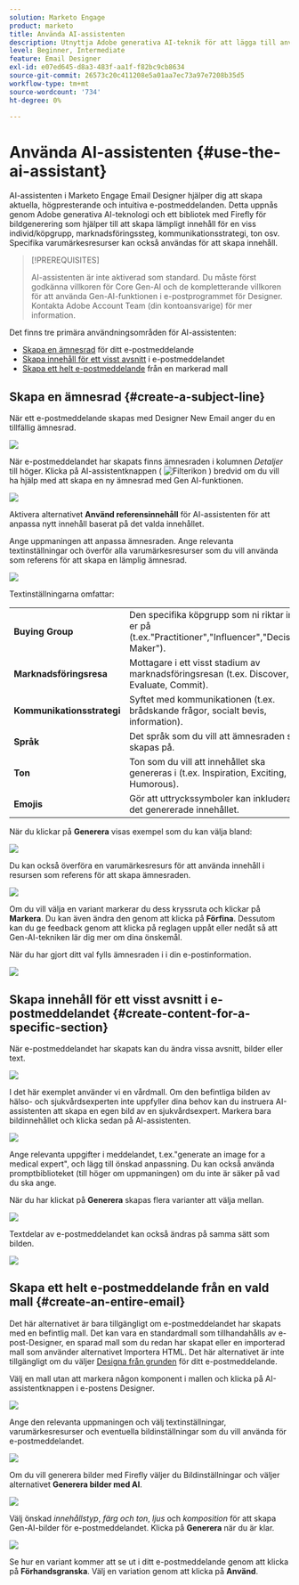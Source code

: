 ```yaml
---
solution: Marketo Engage
product: marketo
title: Använda AI-assistenten
description: Utnyttja Adobe generativa AI-teknik för att lägga till användbar text och/eller bilder i e-postmeddelanden.
level: Beginner, Intermediate
feature: Email Designer
exl-id: e07ed645-d8a3-483f-aa1f-f82bc9cb8634
source-git-commit: 26573c20c411208e5a01aa7ec73a97e7208b35d5
workflow-type: tm+mt
source-wordcount: '734'
ht-degree: 0%

---
```


# Använda AI-assistenten {#use-the-ai-assistant}

AI-assistenten i Marketo Engage Email Designer hjälper dig att skapa aktuella, högpresterande och intuitiva e-postmeddelanden. Detta uppnås genom Adobe generativa AI-teknologi och ett bibliotek med Firefly för bildgenerering som hjälper till att skapa lämpligt innehåll för en viss individ/köpgrupp, marknadsföringssteg, kommunikationsstrategi, ton osv. Specifika varumärkesresurser kan också användas för att skapa innehåll.

>[!PREREQUISITES]
>
>AI-assistenten är inte aktiverad som standard. Du måste först godkänna villkoren för Core Gen-AI och de kompletterande villkoren för att använda Gen-AI-funktionen i e-postprogrammet för Designer. Kontakta Adobe Account Team (din kontoansvarige) för mer information.

Det finns tre primära användningsområden för AI-assistenten:

* [Skapa en ämnesrad](#create-a-subject-line) för ditt e-postmeddelande
* [Skapa innehåll för ett visst avsnitt](#create-content-for-a-specific-section) i e-postmeddelandet
* [Skapa ett helt e-postmeddelande](#create-an-entire-email) från en markerad mall

## Skapa en ämnesrad {#create-a-subject-line}

När ett e-postmeddelande skapas med Designer New Email anger du en tillfällig ämnesrad.

![](assets/use-the-ai-assistant-1.png)

När e-postmeddelandet har skapats finns ämnesraden i kolumnen _Detaljer_ till höger. Klicka på AI-assistentknappen ( ![Filterikon](assets/icon-ai-assistant.png) ) bredvid om du vill ha hjälp med att skapa en ny ämnesrad med Gen AI-funktionen.

![](assets/use-the-ai-assistant-2.png)

Aktivera alternativet **Använd referensinnehåll** för AI-assistenten för att anpassa nytt innehåll baserat på det valda innehållet.

Ange uppmaningen att anpassa ämnesraden. Ange relevanta textinställningar och överför alla varumärkesresurser som du vill använda som referens för att skapa en lämplig ämnesrad.

![](assets/use-the-ai-assistant-3.png)

Textinställningarna omfattar:

<table><tbody>
  <tr>
    <td style="width:25%"><b>Buying Group</b></td>
    <td>Den specifika köpgrupp som ni riktar in er på (t.ex."Practitioner","Influencer","Decision Maker").</td>
  </tr>
  <tr>
    <td style="width:25%"><b>Marknadsföringsresa</b></td>
    <td>Mottagare i ett visst stadium av marknadsföringsresan (t.ex. Discover, Evaluate, Commit).</td>
  </tr>
  <tr>
    <td style="width:25%"><b>Kommunikationsstrategi</b></td>
    <td>Syftet med kommunikationen (t.ex. brådskande frågor, socialt bevis, information).</td>
  </tr>
  <tr>
    <td style="width:25%"><b>Språk</b></td>
    <td>Det språk som du vill att ämnesraden ska skapas på.</td>
  </tr>
  <tr>
    <td style="width:25%"><b>Ton</b></td>
    <td>Ton som du vill att innehållet ska genereras i (t.ex. Inspiration, Exciting, Humorous).</td>
  </tr>
  <tr>
    <td style="width:25%"><b>Emojis</b></td>
    <td>Gör att uttryckssymboler kan inkluderas i det genererade innehållet.</td>
  </tr>
</tbody>
</table>

När du klickar på **Generera** visas exempel som du kan välja bland:

![](assets/use-the-ai-assistant-4.png)

Du kan också överföra en varumärkesresurs för att använda innehåll i resursen som referens för att skapa ämnesraden.

![](assets/use-the-ai-assistant-5.png)

Om du vill välja en variant markerar du dess kryssruta och klickar på **Markera**. Du kan även ändra den genom att klicka på **Förfina**. Dessutom kan du ge feedback genom att klicka på reglagen uppåt eller nedåt så att Gen-AI-tekniken lär dig mer om dina önskemål.

När du har gjort ditt val fylls ämnesraden i i din e-postinformation.

![](assets/use-the-ai-assistant-6.png)

## Skapa innehåll för ett visst avsnitt i e-postmeddelandet {#create-content-for-a-specific-section}

När e-postmeddelandet har skapats kan du ändra vissa avsnitt, bilder eller text.

![](assets/use-the-ai-assistant-7.png)

I det här exemplet använder vi en vårdmall. Om den befintliga bilden av hälso- och sjukvårdsexperten inte uppfyller dina behov kan du instruera AI-assistenten att skapa en egen bild av en sjukvårdsexpert. Markera bara bildinnehållet och klicka sedan på AI-assistenten.

![](assets/use-the-ai-assistant-8.png)

Ange relevanta uppgifter i meddelandet, t.ex.&quot;generate an image for a medical expert&quot;, och lägg till önskad anpassning. Du kan också använda promptbiblioteket (till höger om uppmaningen) om du inte är säker på vad du ska ange.

När du har klickat på **Generera** skapas flera varianter att välja mellan.

![](assets/use-the-ai-assistant-9.png)

Textdelar av e-postmeddelandet kan också ändras på samma sätt som bilden.

![](assets/use-the-ai-assistant-10.png)

## Skapa ett helt e-postmeddelande från en vald mall {#create-an-entire-email}

Det här alternativet är bara tillgängligt om e-postmeddelandet har skapats med en befintlig mall. Det kan vara en standardmall som tillhandahålls av e-post-Designer, en sparad mall som du redan har skapat eller en importerad mall som använder alternativet Importera HTML. Det här alternativet är inte tillgängligt om du väljer [Designa från grunden](/help/marketo/product-docs/email-marketing/email-designer/email-authoring.md#design-from-scratch) för ditt e-postmeddelande.

Välj en mall utan att markera någon komponent i mallen och klicka på AI-assistentknappen i e-postens Designer.

![](assets/use-the-ai-assistant-11.png)

Ange den relevanta uppmaningen och välj textinställningar, varumärkesresurser och eventuella bildinställningar som du vill använda för e-postmeddelandet.

![](assets/use-the-ai-assistant-12.png)

Om du vill generera bilder med Firefly väljer du Bildinställningar och väljer alternativet **Generera bilder med AI**.

![](assets/use-the-ai-assistant-13.png)

Välj önskad _innehållstyp_, _färg och ton_, _ljus_ och _komposition_ för att skapa Gen-AI-bilder för e-postmeddelandet. Klicka på **Generera** när du är klar.

![](assets/use-the-ai-assistant-14.png)

Se hur en variant kommer att se ut i ditt e-postmeddelande genom att klicka på **Förhandsgranska**. Välj en variation genom att klicka på **Använd**.
